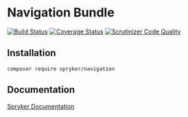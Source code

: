 # Navigation Bundle
[![Build Status](https://travis-ci.org/spryker/Navigation.svg)](https://travis-ci.org/spryker/Navigation)
[![Coverage Status](https://coveralls.io/repos/github/spryker/Navigation/badge.svg)](https://coveralls.io/github/spryker/Navigation)
[![Scrutinizer Code Quality](https://scrutinizer-ci.com/g/spryker/Navigation/badges/quality-score.png?b=master)](https://scrutinizer-ci.com/g/spryker/Navigation/?branch=master)

## Installation

```
composer require spryker/navigation
```

## Documentation

[Spryker Documentation](https://spryker.github.io)
